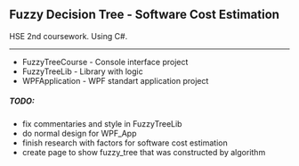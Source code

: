 ## Fuzzy Decision Tree - Software Cost Estimation

HSE 2nd coursework.
Using C#.


------
* FuzzyTreeCourse - Console interface project
* FuzzyTreeLib - Library with logic
* WPFApplication - WPF standart application project

##### TODO:
- fix commentaries and style in FuzzyTreeLib
- do normal design for WPF_App
- finish research with factors for software cost estimation
- create page to show fuzzy_tree that was constructed by algorithm
